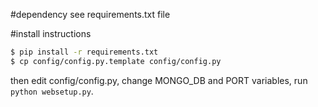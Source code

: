 #dependency
see requirements.txt file

#install instructions
``` bash
$ pip install -r requirements.txt
$ cp config/config.py.template config/config.py
```
then edit config/config.py, change MONGO_DB and PORT variables, run `python websetup.py`.
